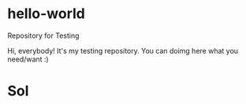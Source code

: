 # hello-world
Repository for Testing

Hi, everybody!
It's my testing repository. You can doimg here what you need/want :)

# Sol
